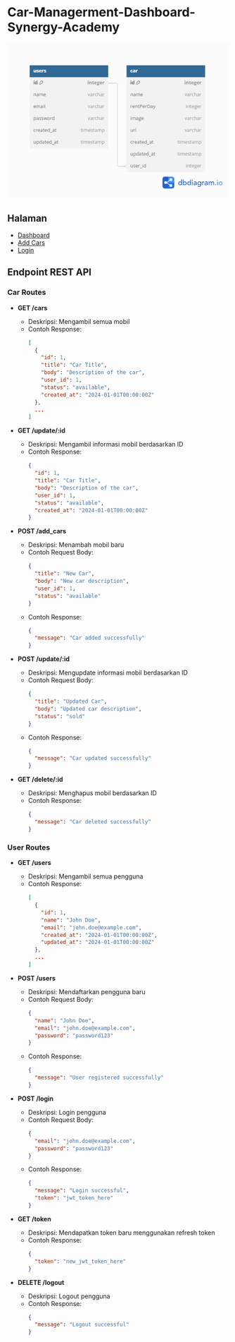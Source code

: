 # Car-Managerment-Dashboard-Synergy-Academy

![Logo](https://github.com/KevinZakky/Car-Managerment-Dashboard-Synergy-Academy/blob/main/diagram.png)

## Halaman

- [Dashboard](https://github.com/KevinZakky/Car-Managerment-Dashboard-Synergy-Academy/blob/main/backend/views/dashboard.ejs)
- [Add Cars](https://github.com/KevinZakky/Car-Managerment-Dashboard-Synergy-Academy/blob/main/backend/views/add_cars.ejs)
- [Login](https://github.com/KevinZakky/Car-Managerment-Dashboard-Synergy-Academy/blob/main/backend/views/login.ejs)

## Endpoint REST API

### Car Routes

- **GET /cars**
  - Deskripsi: Mengambil semua mobil
  - Contoh Response:
    ```json
    [
      {
        "id": 1,
        "title": "Car Title",
        "body": "Description of the car",
        "user_id": 1,
        "status": "available",
        "created_at": "2024-01-01T00:00:00Z"
      },
      ...
    ]
    ```

- **GET /update/:id**
  - Deskripsi: Mengambil informasi mobil berdasarkan ID
  - Contoh Response:
    ```json
    {
      "id": 1,
      "title": "Car Title",
      "body": "Description of the car",
      "user_id": 1,
      "status": "available",
      "created_at": "2024-01-01T00:00:00Z"
    }
    ```

- **POST /add_cars**
  - Deskripsi: Menambah mobil baru
  - Contoh Request Body:
    ```json
    {
      "title": "New Car",
      "body": "New car description",
      "user_id": 1,
      "status": "available"
    }
    ```
  - Contoh Response:
    ```json
    {
      "message": "Car added successfully"
    }
    ```

- **POST /update/:id**
  - Deskripsi: Mengupdate informasi mobil berdasarkan ID
  - Contoh Request Body:
    ```json
    {
      "title": "Updated Car",
      "body": "Updated car description",
      "status": "sold"
    }
    ```
  - Contoh Response:
    ```json
    {
      "message": "Car updated successfully"
    }
    ```

- **GET /delete/:id**
  - Deskripsi: Menghapus mobil berdasarkan ID
  - Contoh Response:
    ```json
    {
      "message": "Car deleted successfully"
    }
    ```

### User Routes

- **GET /users**
  - Deskripsi: Mengambil semua pengguna
  - Contoh Response:
    ```json
    [
      {
        "id": 1,
        "name": "John Doe",
        "email": "john.doe@example.com",
        "created_at": "2024-01-01T00:00:00Z",
        "updated_at": "2024-01-01T00:00:00Z"
      },
      ...
    ]
    ```

- **POST /users**
  - Deskripsi: Mendaftarkan pengguna baru
  - Contoh Request Body:
    ```json
    {
      "name": "John Doe",
      "email": "john.doe@example.com",
      "password": "password123"
    }
    ```
  - Contoh Response:
    ```json
    {
      "message": "User registered successfully"
    }
    ```

- **POST /login**
  - Deskripsi: Login pengguna
  - Contoh Request Body:
    ```json
    {
      "email": "john.doe@example.com",
      "password": "password123"
    }
    ```
  - Contoh Response:
    ```json
    {
      "message": "Login successful",
      "token": "jwt_token_here"
    }
    ```

- **GET /token**
  - Deskripsi: Mendapatkan token baru menggunakan refresh token
  - Contoh Response:
    ```json
    {
      "token": "new_jwt_token_here"
    }
    ```

- **DELETE /logout**
  - Deskripsi: Logout pengguna
  - Contoh Response:
    ```json
    {
      "message": "Logout successful"
    }


